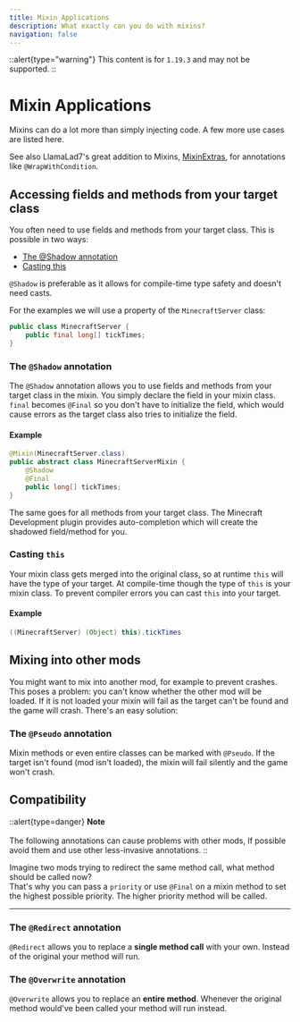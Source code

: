 ```yaml
---
title: Mixin Applications
description: What exactly can you do with mixins?
navigation: false
---
```


::alert{type="warning"}
This content is for `1.19.3` and may not be supported.
::

# Mixin Applications

Mixins can do a lot more than simply injecting code. A few more use cases are listed here.

See also LlamaLad7's great addition to Mixins, [MixinExtras](https://github.com/LlamaLad7/MixinExtras), for annotations like `@WrapWithCondition`.

## Accessing fields and methods from your target class
You often need to use fields and methods from your target class. This is possible in two ways:

* [The @Shadow annotation](#the-shadow-annotation)
* [Casting this](#casting-this)

`@Shadow` is preferable as it allows for compile-time type safety and doesn't need casts.

For the examples we will use a property of the `MinecraftServer` class:

```java
public class MinecraftServer {
    public final long[] tickTimes;
}
```

### The `@Shadow` annotation

The `@Shadow` annotation allows you to use fields and methods from your target class in the mixin. You simply declare the field in your
mixin class. `final` becomes `@Final` so you don't have to initialize the field, which would cause errors as the target class also tries to
initialize the field.

#### Example

```java
@Mixin(MinecraftServer.class)
public abstract class MinecraftServerMixin {
    @Shadow
    @Final
    public long[] tickTimes;
}
```

The same goes for all methods from your target class. The Minecraft Development plugin provides auto-completion which will create the
shadowed field/method for you.

### Casting `this`

Your mixin class gets merged into the original class, so at runtime `this` will have the type of your target. At compile-time though the
 type of `this` is your mixin class. To prevent compiler errors you can cast `this` into your target.

#### Example

```java
((MinecraftServer) (Object) this).tickTimes
```

## Mixing into other mods

You might want to mix into another mod, for example to prevent crashes. This poses a problem: you can't know whether the other mod will be loaded. If it is not loaded your mixin will fail as the target can't be found and the game will crash. There's an easy solution:

### The `@Pseudo` annotation

Mixin methods or even entire classes can be marked with `@Pseudo`. If the target isn't found (mod isn't loaded), the mixin will fail silently and the game won't crash.

## Compatibility

::alert{type=danger}
**Note**
<br><br>
The following annotations can cause problems with other mods, If possible avoid them and use other less-invasive annotations.
::

Imagine two mods trying to redirect the same method call, what method should be called now?  
That's why you can pass a `priority` or use `@Final` on a mixin method to set the highest possible priority. The higher priority method will be called.

****

### The `@Redirect` annotation

`@Redirect` allows you to replace a **single method call** with your own. Instead of the original your method will run.

### The `@Overwrite` annotation

`@Overwrite` allows you to replace an **entire method**. Whenever the original method would've been called your method will run instead.